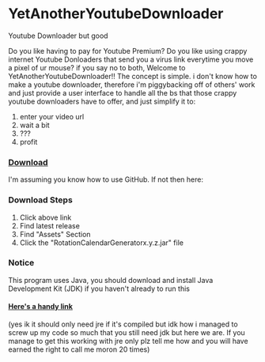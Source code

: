 # YetAnotherYoutubeDownloader
Youtube Downloader but good

Do you like having to pay for Youtube Premium? Do you like using crappy internet Youtube Donloaders that send you a virus link everytime you move a pixel of ur mouse? if you say no to both, Welcome to YetAnotherYoutubeDownloader!! The concept is simple. i don't know how to make a youtube downloader, therefore i'm piggybacking off of others' work and just provide a user interface to handle all the bs that those crappy youtube downloaders have to offer, and just simplify it to:
1. enter your video url
2. wait a bit
3. ???
4. profit

### [Download](https://github.com/Rex-tc/RotationCalendarGenerator/releases/)

I'm assuming you know how to use GitHub. If not then here:

### Download Steps

1. Click above link
2. Find latest release
3. Find "Assets" Section
4. Click the "RotationCalendarGeneratorx.y.z.jar" file

### Notice

This program uses Java, you should download and install Java Development Kit (JDK) if you haven't already to run this

#### [Here's a handy link](https://www.oracle.com/java/technologies/downloads/)

(yes ik it should only need jre if it's compiled but idk how i managed to screw up my code so much that you still need jdk but here we are. If you manage to get this working with jre only plz tell me how and you will have earned the right to call me moron 20 times)
